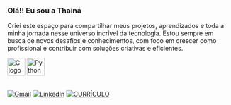 ### Olá!! Eu sou a Thainá 
 Criei este espaço para compartilhar meus projetos, aprendizados e toda a minha jornada nesse universo incrível da tecnologia. Estou sempre em busca de novos desafios e conhecimentos, com foco em crescer como profissional e contribuir com soluções criativas e eficientes. 

<p align="left"> <!-- C --> <img src="https://cdn.jsdelivr.net/gh/devicons/devicon/icons/c/c-original.svg" height="40" width="40" alt="C logo"/>  <img src="https://cdn.jsdelivr.net/gh/devicons/devicon/icons/python/python-original.svg" height="40" width="40" alt="Python logo"/>  
  
##

[![Gmail](https://img.shields.io/badge/GMAIL-444444?style=for-the-badge&logo=gmail&logoColor=red)](mailto:pavonethaina@gmail.com) [![LinkedIn](https://img.shields.io/badge/LINKEDIN-0077B5?style=for-the-badge&logo=linkedin&logoColor=white)](https://www.linkedin.com/in/thain%C3%A1-pavone-23584322a)
[![CURRÍCULO](https://img.shields.io/badge/CURRÍCULO-PDF-red?style=for-the-badge&logo=adobeacrobatreader&logoColor=white)](https://drive.google.com/uc?export=download&id=1YkFD6eeUOi-BtWptkkZLa5CB-zEQWpIS)



